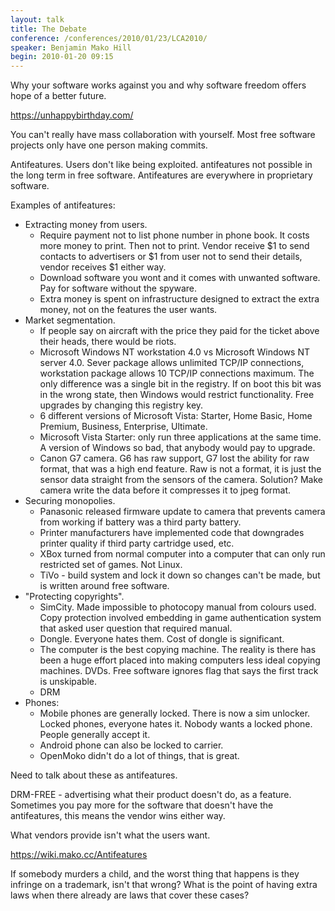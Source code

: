 ```yaml
---
layout: talk
title: The Debate
conference: /conferences/2010/01/23/LCA2010/
speaker: Benjamin Mako Hill
begin: 2010-01-20 09:15
---
```

Why your software works against you and why software freedom offers hope of a
better future.

<https://unhappybirthday.com/>

You can't really have mass collaboration with yourself. Most free software
projects only have one person making commits.

Antifeatures. Users don't like being exploited. antifeatures not possible in the long term
in free software. Antifeatures are everywhere in proprietary software.

Examples of antifeatures:

* Extracting money from users.
   * Require payment not to list phone number in phone book. It costs more money
   to print. Then not to print. Vendor receive $1 to send contacts to advertisers or
   $1 from user not to send their details, vendor receives $1 either way.
   * Download software you wont and it comes with unwanted software. Pay for
   software without the spyware.
   * Extra money is spent on infrastructure designed to extract the extra money, not
   on the features the user wants.
* Market segmentation. 
   * If people say on aircraft with the price they paid for the
   ticket above their heads, there would be riots.
   * Microsoft Windows NT workstation 4.0 vs Microsoft Windows NT server 4.0. Sever package
   allows unlimited TCP/IP connections, workstation package allows 10 TCP/IP connections
   maximum. The only difference was a single bit in the registry. If on boot this bit
   was in the wrong state, then Windows would restrict functionality. Free upgrades
   by changing this registry key.
   * 6 different versions of Microsoft Vista: Starter, Home Basic, Home Premium, Business, Enterprise, Ultimate.
   * Microsoft Vista Starter: only run three applications at the same time. A version of Windows
   so bad, that anybody would pay to upgrade.
   * Canon G7 camera. G6 has raw support, G7 lost the ability for raw format, that
   was a high end feature. Raw is not a format, it is just the sensor data straight
   from the sensors of the camera. Solution? Make camera write the data before it
   compresses it to jpeg format.
* Securing monopolies.
   * Panasonic released firmware update to camera that
   prevents camera from working if battery was a third party battery.
   * Printer manufacturers have implemented code that downgrades printer quality if third
   party cartridge used, etc.
   * XBox turned from normal computer into a computer that can only run
   restricted set of games. Not Linux.
   * TiVo - build system and lock it down so changes can't be made, but is
   written around free software.
* "Protecting copyrights".
   * SimCity. Made impossible to photocopy manual from colours used. Copy protection involved embedding
   in game authentication system that asked user question that required manual.
   * Dongle. Everyone hates them. Cost of dongle is significant.
   * The computer is the best copying machine. The reality is there has been a huge effort placed into making computers
   less ideal copying machines. DVDs. Free software ignores flag that says the first track is unskipable.
   * DRM
* Phones: 
   * Mobile phones are generally locked. There is now a sim unlocker. Locked
   phones, everyone hates it. Nobody wants a locked phone.  People generally
   accept it.
   * Android phone can also be locked to carrier.
   * OpenMoko didn't do a lot of things, that is great.

Need to talk about these as antifeatures.

DRM-FREE - advertising what their product doesn't do, as a feature. Sometimes
you pay more for the software that doesn't have the antifeatures, this means
the vendor wins either way.

What vendors provide isn't what the users want.

<https://wiki.mako.cc/Antifeatures>

If somebody murders a child, and the worst thing that happens is they infringe
on a trademark, isn't that wrong? What is the point of having extra laws
when there already are laws that cover these cases?
